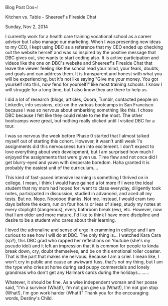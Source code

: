 Blog Post Dos~!

Kitchen vs. Table - Sheereef's Fireside Chat

Sunday, Nov 2, 2014

I currently work for a health care training vocational school as a career advisor but I also manage our marketing. When I was presenting new ideas to my CEO, I kept using DBC as a reference that my CEO ended up checking out the website herself and was so inspired by the positive message that DBC gives out, she wants to start coding also. It is active participation and videos like the one on DBC's website and  Sheereef's Fireside Chat that leave the viewer feeling like the school read your mind, your fears, doubts, and goals and can address them. It is transparent and honest with what you will be experiencing, but it's not like saying "Give me your money. You got yourself into this, now fend for yourself!" like most training schools. I know I will struggle for a long time, but I also know they are there to help us.

I did a lot of research (blogs, articles, Quora, Tumblr, contacted people on LinkedIn, info sessions, etc) on the various bootcamps in San Francisco because I was so nervous about embarking something like this. I chose DBC because I felt like they could relate to me the most. The other bootcamps were great, but nothing really clicked until I visited DBC for a tour.

I was so nervous the week before Phase 0 started that I almost talked myself out of starting this cohort. However, it wasn't until week 1's assignments did this nervousness turn into excitement. I don't expect to love everything about web development, but I am surprised how much I enjoyed the assignments that were given us. Time flew and not once did I get blurry-eyed and yawn with desperate boredom. Haha granted it is probably the easiest unit of the curriculum....

This kind of fast-paced intensive learning is something I thrived on in college. I mean, I think I would have gained a lot more if I were the ideal student that my mom had hoped for: went to class everyday, diligently took notes, participated in discussion, studied in advanced, and aced all my tests. But no. Nope. Noooooo thanks. Not me. Instead, I would cram two days before the exam, run on four hours or less of sleep, study my notes at every stoplight (dangerous), every bathroom break (ew), etc. However, now that I am older and more mature, I'd like to think I have more discipline and desire to be a student who cares about their learning.

I loved the adrenaline and sense of urge in cramming in college and I am curious to see how I will do at DBC. The only thing is... I watched Kara Cara (sp?), this DBC grad who rapped her reflections on Youtube (she's my pseudo idol) and it left an impression that it is common for people to kinda break down, cry, doubt themselves, and be on this emotional roller coaster. That is the part that makes me nervous. Because I am a crier. I mean like, I won't cry in public and cause an awkward fuss, that's not my thing, but I am the type who cries at home during sad puppy commercials and lonely grandmas who don't get any Hallmark cards during the holidays.........

Whatever, it should be fine. As a wise independent woman and her posse said, "I'm a survivor (What!), I'm not gon give up (What!), I'm not gon stop (What!), I'm gon work harder (What!)" Thank you for the encouraging words, Destiny's Child.
